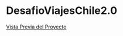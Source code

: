 # DesafioViajesChile2.0

[Vista Previa del Proyecto](https://fideokojima.github.io/MiPrimerPortafolio/)